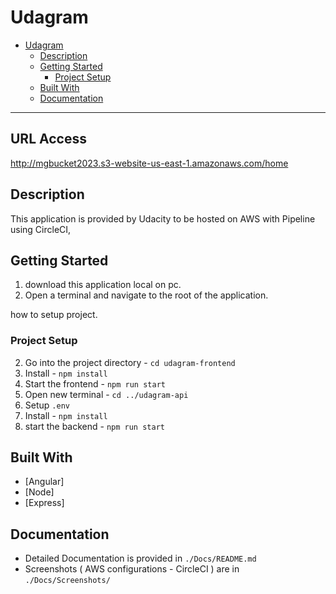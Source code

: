 # Udagram

- [Udagram](#udagram)
  - [Description](#description)
  - [Getting Started](#getting-started)
    - [Project Setup](#project-setup)
  - [Built With](#built-with)
  - [Documentation](#documentation)

---
## URL Access
http://mgbucket2023.s3-website-us-east-1.amazonaws.com/home

## Description
This application is provided by Udacity to be hosted on AWS with Pipeline using CircleCI,

## Getting Started
1. download this application local on pc.
2. Open a terminal and navigate to the root of the application.

how to setup project.

### Project Setup

2. Go into the project directory - `cd udagram-frontend`
3. Install - `npm install`
4. Start the frontend - `npm run start`
5. Open new terminal - `cd ../udagram-api`
6. Setup `.env`
7. Install - `npm install`
8. start the backend - `npm run start`

## Built With

- [Angular]
- [Node] 
- [Express] 

## Documentation

- Detailed Documentation is provided in `./Docs/README.md`
- Screenshots  ( AWS configurations - CircleCI ) are  in `./Docs/Screenshots/`

